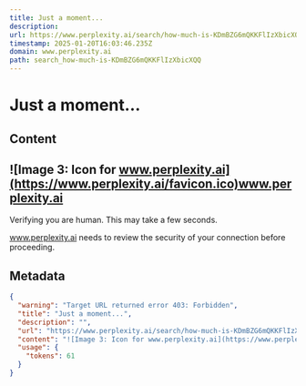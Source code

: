 ```yaml
---
title: Just a moment...
description: 
url: https://www.perplexity.ai/search/how-much-is-KDmBZG6mQKKFlIzXbicXQQ
timestamp: 2025-01-20T16:03:46.235Z
domain: www.perplexity.ai
path: search_how-much-is-KDmBZG6mQKKFlIzXbicXQQ
---
```


# Just a moment...



## Content

![Image 3: Icon for www.perplexity.ai](https://www.perplexity.ai/favicon.ico)www.perplexity.ai
----------------------------------------------------------------------------------------------

Verifying you are human. This may take a few seconds.

www.perplexity.ai needs to review the security of your connection before proceeding.

## Metadata

```json
{
  "warning": "Target URL returned error 403: Forbidden",
  "title": "Just a moment...",
  "description": "",
  "url": "https://www.perplexity.ai/search/how-much-is-KDmBZG6mQKKFlIzXbicXQQ",
  "content": "![Image 3: Icon for www.perplexity.ai](https://www.perplexity.ai/favicon.ico)www.perplexity.ai\n----------------------------------------------------------------------------------------------\n\nVerifying you are human. This may take a few seconds.\n\nwww.perplexity.ai needs to review the security of your connection before proceeding.",
  "usage": {
    "tokens": 61
  }
}
```
